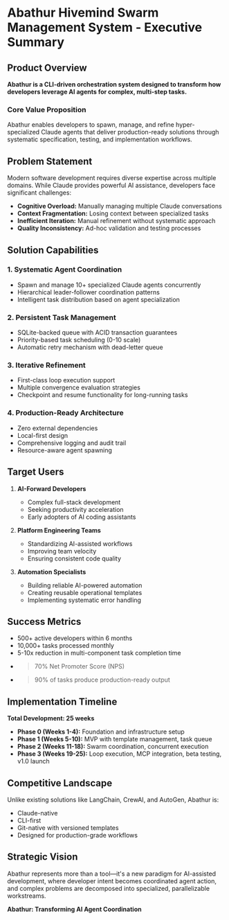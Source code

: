 # Abathur Hivemind Swarm Management System - Executive Summary

## Product Overview

**Abathur is a CLI-driven orchestration system designed to transform how developers leverage AI agents for complex, multi-step tasks.**

### Core Value Proposition

Abathur enables developers to spawn, manage, and refine hyper-specialized Claude agents that deliver production-ready solutions through systematic specification, testing, and implementation workflows.

## Problem Statement

Modern software development requires diverse expertise across multiple domains. While Claude provides powerful AI assistance, developers face significant challenges:

- **Cognitive Overload:** Manually managing multiple Claude conversations
- **Context Fragmentation:** Losing context between specialized tasks
- **Inefficient Iteration:** Manual refinement without systematic approach
- **Quality Inconsistency:** Ad-hoc validation and testing processes

## Solution Capabilities

### 1. Systematic Agent Coordination
- Spawn and manage 10+ specialized Claude agents concurrently
- Hierarchical leader-follower coordination patterns
- Intelligent task distribution based on agent specialization

### 2. Persistent Task Management
- SQLite-backed queue with ACID transaction guarantees
- Priority-based task scheduling (0-10 scale)
- Automatic retry mechanism with dead-letter queue

### 3. Iterative Refinement
- First-class loop execution support
- Multiple convergence evaluation strategies
- Checkpoint and resume functionality for long-running tasks

### 4. Production-Ready Architecture
- Zero external dependencies
- Local-first design
- Comprehensive logging and audit trail
- Resource-aware agent spawning

## Target Users

1. **AI-Forward Developers**
   - Complex full-stack development
   - Seeking productivity acceleration
   - Early adopters of AI coding assistants

2. **Platform Engineering Teams**
   - Standardizing AI-assisted workflows
   - Improving team velocity
   - Ensuring consistent code quality

3. **Automation Specialists**
   - Building reliable AI-powered automation
   - Creating reusable operational templates
   - Implementing systematic error handling

## Success Metrics

- 500+ active developers within 6 months
- 10,000+ tasks processed monthly
- 5-10x reduction in multi-component task completion time
- >70% Net Promoter Score (NPS)
- >90% of tasks produce production-ready output

## Implementation Timeline

**Total Development: 25 weeks**

- **Phase 0 (Weeks 1-4):** Foundation and infrastructure setup
- **Phase 1 (Weeks 5-10):** MVP with template management, task queue
- **Phase 2 (Weeks 11-18):** Swarm coordination, concurrent execution
- **Phase 3 (Weeks 19-25):** Loop execution, MCP integration, beta testing, v1.0 launch

## Competitive Landscape

Unlike existing solutions like LangChain, CrewAI, and AutoGen, Abathur is:
- Claude-native
- CLI-first
- Git-native with versioned templates
- Designed for production-grade workflows

## Strategic Vision

Abathur represents more than a tool—it's a new paradigm for AI-assisted development, where developer intent becomes coordinated agent action, and complex problems are decomposed into specialized, parallelizable workstreams.

**Abathur: Transforming AI Agent Coordination**
